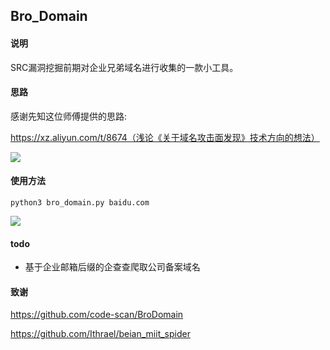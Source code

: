 ## Bro_Domain

#### 说明

SRC漏洞挖掘前期对企业兄弟域名进行收集的一款小工具。

#### 思路

感谢先知这位师傅提供的思路:

https://xz.aliyun.com/t/8674（浅论《关于域名攻击面发现》技术方向的想法）

![](D:\h0pe_scan\img\liuchentu.jpg)



#### 使用方法

```
python3 bro_domain.py baidu.com
```

![](D:\h0pe_scan\img\QQ截图20210131211556.png)

#### todo

- 基于企业邮箱后缀的企查查爬取公司备案域名

#### 致谢

https://github.com/code-scan/BroDomain

https://github.com/Ithrael/beian_miit_spider